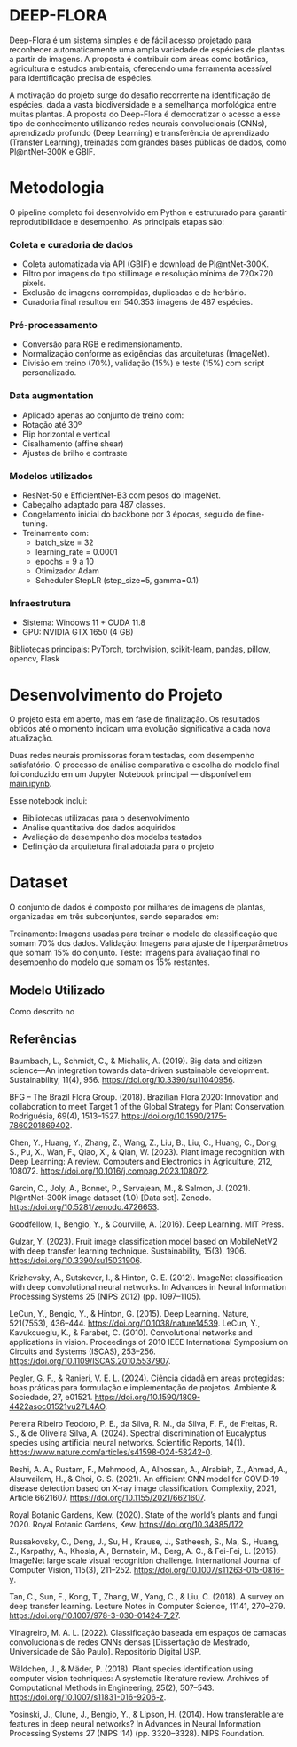 # DEEP-FLORA

Deep-Flora é um sistema simples e de fácil acesso projetado para reconhecer automaticamente uma ampla variedade de espécies de plantas a partir de imagens. A proposta é contribuir com áreas como botânica, agricultura e estudos ambientais, oferecendo uma ferramenta acessível para identificação precisa de espécies.

A motivação do projeto surge do desafio recorrente na identificação de espécies, dada a vasta biodiversidade e a semelhança morfológica entre muitas plantas. A proposta do Deep-Flora é democratizar o acesso a esse tipo de conhecimento utilizando redes neurais convolucionais (CNNs), aprendizado profundo (Deep Learning) e transferência de aprendizado (Transfer Learning), treinadas com grandes bases públicas de dados, como Pl@ntNet-300K e GBIF.

# Metodologia
O pipeline completo foi desenvolvido em Python e estruturado para garantir reprodutibilidade e desempenho. As principais etapas são:

### Coleta e curadoria de dados
- Coleta automatizada via API (GBIF) e download de Pl@ntNet-300K.
- Filtro por imagens do tipo stillimage e resolução mínima de 720×720 pixels.
- Exclusão de imagens corrompidas, duplicadas e de herbário.
- Curadoria final resultou em 540.353 imagens de 487 espécies.

### Pré-processamento
- Conversão para RGB e redimensionamento.
- Normalização conforme as exigências das arquiteturas (ImageNet).
- Divisão em treino (70%), validação (15%) e teste (15%) com script personalizado.

### Data augmentation
- Aplicado apenas ao conjunto de treino com:
- Rotação até 30º
- Flip horizontal e vertical
- Cisalhamento (affine shear)
- Ajustes de brilho e contraste

### Modelos utilizados
- ResNet-50 e EfficientNet-B3 com pesos do ImageNet.
- Cabeçalho adaptado para 487 classes.
- Congelamento inicial do backbone por 3 épocas, seguido de fine-tuning.
- Treinamento com:
  - batch_size = 32
  - learning_rate = 0.0001
  - epochs = 9 a 10
  - Otimizador Adam
  - Scheduler StepLR (step_size=5, gamma=0.1)

### Infraestrutura
- Sistema: Windows 11 + CUDA 11.8
- GPU: NVIDIA GTX 1650 (4 GB)

Bibliotecas principais: PyTorch, torchvision, scikit-learn, pandas, pillow, opencv, Flask
# Desenvolvimento do Projeto
O projeto está em aberto, mas em fase de finalização. Os resultados obtidos até o momento indicam uma evolução significativa a cada nova atualização.

Duas redes neurais promissoras foram testadas, com desempenho satisfatório. O processo de análise comparativa e escolha do modelo final foi conduzido em um Jupyter Notebook principal — disponível em [main.ipynb](main.ipynb). 

Esse notebook inclui:
- Bibliotecas utilizadas para o desenvolvimento
- Análise quantitativa dos dados adquiridos
- Avaliação de desempenho dos modelos testados
- Definição da arquitetura final adotada para o projeto

# Dataset
O conjunto de dados é composto por milhares de imagens de plantas, organizadas em três subconjuntos, sendo separados em:

Treinamento: Imagens usadas para treinar o modelo de classificação que somam 70% dos dados.
Validação: Imagens para ajuste de hiperparâmetros que somam 15% do conjunto.
Teste: Imagens para avaliação final no desempenho do modelo que somam os 15% restantes.

## Modelo Utilizado
Como descrito no 

## Referências
Baumbach, L., Schmidt, C., & Michalik, A. (2019). Big data and citizen science—An integration towards data-driven sustainable development. Sustainability, 11(4), 956. https://doi.org/10.3390/su11040956.

BFG – The Brazil Flora Group. (2018). Brazilian Flora 2020: Innovation and collaboration to meet Target 1 of the Global Strategy for Plant Conservation. Rodriguésia, 69(4), 1513–1527. https://doi.org/10.1590/2175-7860201869402.

Chen, Y., Huang, Y., Zhang, Z., Wang, Z., Liu, B., Liu, C., Huang, C., Dong, S., Pu, X., Wan, F., Qiao, X., & Qian, W. (2023). Plant image recognition with Deep Learning: A review. Computers and Electronics in Agriculture, 212, 108072. https://doi.org/10.1016/j.compag.2023.108072.

Garcin, C., Joly, A., Bonnet, P., Servajean, M., & Salmon, J. (2021). Pl@ntNet-300K image dataset (1.0) [Data set]. Zenodo. https://doi.org/10.5281/zenodo.4726653.

Goodfellow, I., Bengio, Y., & Courville, A. (2016). Deep Learning. MIT Press.

Gulzar, Y. (2023). Fruit image classification model based on MobileNetV2 with deep transfer learning technique. Sustainability, 15(3), 1906. https://doi.org/10.3390/su15031906.

Krizhevsky, A., Sutskever, I., & Hinton, G. E. (2012). ImageNet classification with deep convolutional neural networks. In Advances in Neural Information Processing Systems 25 (NIPS 2012) (pp. 1097–1105).

LeCun, Y., Bengio, Y., & Hinton, G. (2015). Deep Learning. Nature, 521(7553), 436–444. https://doi.org/10.1038/nature14539.
LeCun, Y., Kavukcuoglu, K., & Farabet, C. (2010). Convolutional networks and applications in vision. Proceedings of 2010 IEEE International Symposium on Circuits and Systems (ISCAS), 253–256. https://doi.org/10.1109/ISCAS.2010.5537907.

Pegler, G. F., & Ranieri, V. E. L. (2024). Ciência cidadã em áreas protegidas: boas práticas para formulação e implementação de projetos. Ambiente & Sociedade, 27, e01521. https://doi.org/10.1590/1809-4422asoc01521vu27L4AO. 

Pereira Ribeiro Teodoro, P. E., da Silva, R. M., da Silva, F. F., de Freitas, R. S., & de Oliveira Silva, A. (2024). Spectral discrimination of Eucalyptus species using artificial neural networks. Scientific Reports, 14(1). https://www.nature.com/articles/s41598-024-58242-0.

Reshi, A. A., Rustam, F., Mehmood, A., Alhossan, A., Alrabiah, Z., Ahmad, A., Alsuwailem, H., & Choi, G. S. (2021). An efficient CNN model for COVID‐19 disease detection based on X‐ray image classification. Complexity, 2021, Article 6621607. https://doi.org/10.1155/2021/6621607.

Royal Botanic Gardens, Kew. (2020). State of the world’s plants and fungi 2020. Royal Botanic Gardens, Kew. https://doi.org/10.34885/172

Russakovsky, O., Deng, J., Su, H., Krause, J., Satheesh, S., Ma, S., Huang, Z., Karpathy, A., Khosla, A., Bernstein, M., Berg, A. C., & Fei-Fei, L. (2015). ImageNet large scale visual recognition challenge. International Journal of Computer Vision, 115(3), 211–252. https://doi.org/10.1007/s11263-015-0816-y.

Tan, C., Sun, F., Kong, T., Zhang, W., Yang, C., & Liu, C. (2018). A survey on deep transfer learning. Lecture Notes in Computer Science, 11141, 270–279. https://doi.org/10.1007/978-3-030-01424-7_27.

Vinagreiro, M. A. L. (2022). Classificação baseada em espaços de camadas convolucionais de redes CNNs densas [Dissertação de Mestrado, Universidade de São Paulo]. Repositório Digital USP.

Wäldchen, J., & Mäder, P. (2018). Plant species identification using computer vision techniques: A systematic literature review. Archives of Computational Methods in Engineering, 25(2), 507–543. https://doi.org/10.1007/s11831-016-9206-z.

Yosinski, J., Clune, J., Bengio, Y., & Lipson, H. (2014). How transferable are features in deep neural networks? In Advances in Neural Information Processing Systems 27 (NIPS ’14) (pp. 3320–3328). NIPS Foundation.

